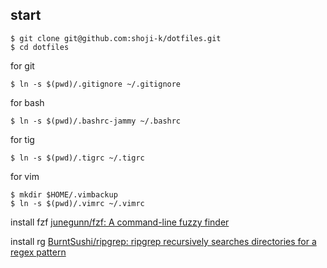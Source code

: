 ## start

```
$ git clone git@github.com:shoji-k/dotfiles.git
$ cd dotfiles
```

for git

```
$ ln -s $(pwd)/.gitignore ~/.gitignore
```

for bash

```
$ ln -s $(pwd)/.bashrc-jammy ~/.bashrc
```

for tig

```
$ ln -s $(pwd)/.tigrc ~/.tigrc
```

for vim

```
$ mkdir $HOME/.vimbackup
$ ln -s $(pwd)/.vimrc ~/.vimrc
```

install fzf
[junegunn/fzf: A command\-line fuzzy finder](https://github.com/junegunn/fzf)

install rg
[BurntSushi/ripgrep: ripgrep recursively searches directories for a regex pattern](https://github.com/BurntSushi/ripgrep)
